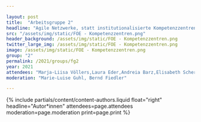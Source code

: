 ```yaml
---

layout: post
title:  "Arbeitsgruppe 2"
headline: "Agile Netzwerke, statt institutionalisierte Kompetenzzentren"
src: "/assets/img/static/FOE - Kompetenzzentren.png"
header_background: /assets/img/static/FOE - Kompetenzzentren.png
twitter_large_img: /assets/img/static/FOE - Kompetenzzentren.png
image: /assets/img/static/FOE - Kompetenzzentren.png
group: "2"
permalink: /2021/groups/fg2
year: 2021
attendees: "Marja-Liisa Völlers,Laura Eder,Andreia Barz,Elisabeth Scherer,Ines Bieler,Julia Kleeberger,Mandy Schütze,Patric Matzke,Ronny Röwert,Sylke Hofmann,Sylvia Gossani"
moderation: "Marie-Luise Guhl, Bernd Fiedler"

---
```


{% include partials/content/content-authors.liquid float="right" headline="Autor*innen" attendees=page.attendees moderation=page.moderation print=page.print %}
